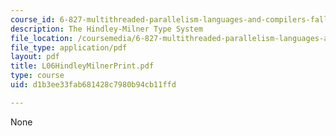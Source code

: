```yaml
---
course_id: 6-827-multithreaded-parallelism-languages-and-compilers-fall-2002
description: The Hindley-Milner Type System
file_location: /coursemedia/6-827-multithreaded-parallelism-languages-and-compilers-fall-2002/d1b3ee33fab681428c7980b94cb11ffd_L06HindleyMilnerPrint.pdf
file_type: application/pdf
layout: pdf
title: L06HindleyMilnerPrint.pdf
type: course
uid: d1b3ee33fab681428c7980b94cb11ffd

---
```

None